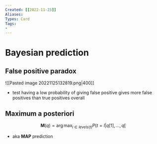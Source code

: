 ```yaml
---
Created: [[2022-11-25]]
Aliases: 
Types: Card
Tags: 
- 
---
```

# Bayesian prediction
## False positive paradox
![[Pasted image 20221125132819.png|400]]
- test having a low probability of giving false positive gives more false positives than true positives overall
## Maximum a posteriori
$$\mathbf{M}(q)=\arg\max_{l\in levels(t)}P(t=l|q[1],\dots,q[$$
- aka **MAP** prediction